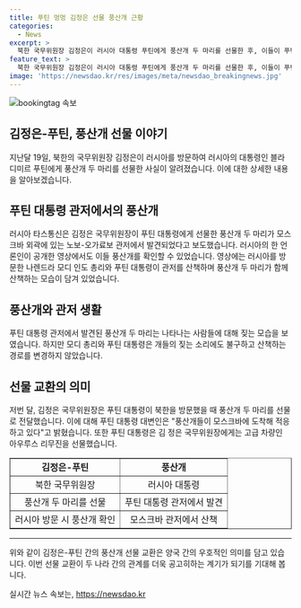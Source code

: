 ```yaml
---
title: 푸틴 멍멍 김정은 선물 풍산개 근황
categories:
  - News
excerpt: >
  북한 국무위원장 김정은이 러시아 대통령 푸틴에게 풍산개 두 마리를 선물한 후, 이들이 푸틴 대통령 관저에서 확인되었다고 러시아 타스통신이 보도했다. 러시아 방문 중인 나렌드라 모디 인도 총리와 푸틴 대통령을 담은 영상에서도 이를 확인할 수 있었는데, 김 위원장은 지난달 푸틴 대통령이 북한을 방문한 때 푸틴 대통령에게 이 선물을 전달했다. 이에 대한 푸틴 대통령 대변인의 발언은 풍산개들이 모스크바에 도착해 적응하고 있다로 전해졌다.
feature_text: >
  북한 국무위원장 김정은이 러시아 대통령 푸틴에게 풍산개 두 마리를 선물한 후, 이들이 푸틴 대통령 관저에서 확인되었다고 러시아 타스통신이 보도했다. 러시아 방문 중인 나렌드라 모디 인도 총리와 푸틴 대통령을 담은 영상에서도 이를 확인할 수 있었는데, 김 위원장은 지난달 푸틴 대통령이 북한을 방문한 때 푸틴 대통령에게 이 선물을 전달했다. 이에 대한 푸틴 대통령 대변인의 발언은 풍산개들이 모스크바에 도착해 적응하고 있다로 전해졌다.
image: 'https://newsdao.kr/res/images/meta/newsdao_breakingnews.jpg'
---
```


<p><img src="https://newsdao.kr/res/images/meta/newsdao_breakingnews.jpg" alt="bookingtag 속보" /></p>

<h2>김정은-푸틴, 풍산개 선물 이야기</h2>

<p data-ke-size="size16">지난달 19일, 북한의 국무위원장 김정은이 러시아를 방문하여 러시아의 대통령인 블라디미르 푸틴에게 풍산개 두 마리를 선물한 사실이 알려졌습니다. 이에 대한 상세한 내용을 알아보겠습니다.</p>

<h2 data-ke-size="size26">푸틴 대통령 관저에서의 풍산개</h2>

<p data-ke-size="size16">러시아 타스통신은 김정은 국무위원장이 푸틴 대통령에게 선물한 풍산개 두 마리가 모스크바 외곽에 있는 노보-오가료보 관저에서 발견되었다고 보도했습니다. 러시아의 한 언론인이 공개한 영상에서도 이들 풍산개를 확인할 수 있었습니다. 영상에는 러시아를 방문한 나렌드라 모디 인도 총리와 푸틴 대통령이 관저를 산책하며 풍산개 두 마리가 함께 산책하는 모습이 담겨 있었습니다.</p>

<h2 data-ke-size="size26">풍산개와 관저 생활</h2>

<p data-ke-size="size16">푸틴 대통령 관저에서 발견된 풍산개 두 마리는 나타나는 사람들에 대해 짖는 모습을 보였습니다. 하지만 모디 총리와 푸틴 대통령은 개들의 짖는 소리에도 불구하고 산책하는 경로를 변경하지 않았습니다.</p>

<h2 data-ke-size="size26">선물 교환의 의미</h2>

<p data-ke-size="size16">저번 달, 김정은 국무위원장은 푸틴 대통령이 북한을 방문했을 때 풍산개 두 마리를 선물로 전달했습니다. 이에 대해 푸틴 대통령 대변인은 "풍산개들이 모스크바에 도착해 적응하고 있다"고 밝혔습니다. 또한 푸틴 대통령은 김 정은 국무위원장에게는 고급 차량인 아우루스 리무진을 선물했습니다.</p>

<table style="width: 100%;" border="1">
<tbody>
<tr>
<td style="text-align: center; height: 17px;"><b>김정은-푸틴</b></td>
<td style="text-align: center; height: 17px;"><b>풍산개</b></td>
</tr>
<tr>
<td style="text-align: center; height: 17px;">북한 국무위원장</td>
<td style="text-align: center; height: 17px;">러시아 대통령</td>
</tr>
<tr>
<td style="text-align: center; height: 17px;">풍산개 두 마리를 선물</td>
<td style="text-align: center; height: 17px;">푸틴 대통령 관저에서 발견</td>
</tr>
<tr>
<td style="text-align: center; height: 17px;">러시아 방문 시 풍산개 확인</td>
<td style="text-align: center; height: 17px;">모스크바 관저에서 산책</td>
</tr>
</tbody>
</table>

<hr>

<p data-ke-size="size16">위와 같이 김정은-푸틴 간의 풍산개 선물 교환은 양국 간의 우호적인 의미를 담고 있습니다. 이번 선물 교환이 두 나라 간의 관계를 더욱 공고히하는 계기가 되기를 기대해 봅니다.</p>
실시간 뉴스 속보는, <a href="https://newsdao.kr" rel="dofollow">https://newsdao.kr</a>


